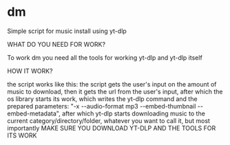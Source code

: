 # dm
Simple script for music install using yt-dlp

WHAT DO YOU NEED FOR WORK?

To work dm you need all the tools for working yt-dlp and yt-dlp itself

HOW IT WORK?

the script works like this:
the script gets the user's input on the amount of music to download, then it gets the url from the user's input, after which the os library starts its work, which writes the yt-dlp command and the prepared parameters: "-x --audio-format mp3 --embed-thumbnail --embed-metadata", after which yt-dlp starts downloading music to the current category/directory/folder, whatever you want to call it, but most importantly MAKE SURE YOU DOWNLOAD YT-DLP AND THE TOOLS FOR ITS WORK
